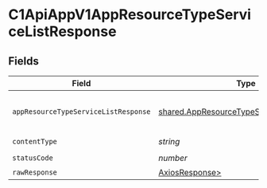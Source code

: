 # C1ApiAppV1AppResourceTypeServiceListResponse


## Fields

| Field                                                                                                          | Type                                                                                                           | Required                                                                                                       | Description                                                                                                    |
| -------------------------------------------------------------------------------------------------------------- | -------------------------------------------------------------------------------------------------------------- | -------------------------------------------------------------------------------------------------------------- | -------------------------------------------------------------------------------------------------------------- |
| `appResourceTypeServiceListResponse`                                                                           | [shared.AppResourceTypeServiceListResponse](../../models/shared/appresourcetypeservicelistresponse.md)         | :heavy_minus_sign:                                                                                             |  The AppResourceTypeServiceListResponse message contains a list of results and a nextPageToken if applicable.<br/> |
| `contentType`                                                                                                  | *string*                                                                                                       | :heavy_check_mark:                                                                                             | N/A                                                                                                            |
| `statusCode`                                                                                                   | *number*                                                                                                       | :heavy_check_mark:                                                                                             | N/A                                                                                                            |
| `rawResponse`                                                                                                  | [AxiosResponse>](https://axios-http.com/docs/res_schema)                                                       | :heavy_minus_sign:                                                                                             | N/A                                                                                                            |